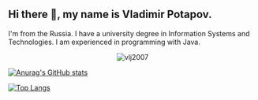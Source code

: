 ## Hi there 👋, my name is Vladimir Potapov.
I'm from the Russia.
I have a university degree in Information Systems and Technologies. I am experienced in programming with Java.

<!-- count -->
<p align="center"> <img src="https://komarev.com/ghpvc/?username=vlj2007&label=Profile%20views&style=flat-square&abbreviated=true" alt="vlj2007" /> </p>

<!-- my stats -->
[![Anurag's GitHub stats](https://github-readme-stats.vercel.app/api?username=vlj2007&show=reviews,discussions_started,discussions_answered,prs_merged,prs_merged_percentage&show_icons=true&theme=transparent&bg_color=00000000)](https://github.com/vlj2007/github-readme-stats)

<!-- my language -->
[![Top Langs](https://github-readme-stats.vercel.app/api/top-langs/?username=vlj2007&layout=donut&size_weight=0.5&count_weight=0.5)](https://github.com/vlj2007/github-readme-stats)

<!-- my repository 

<a href="https://github.com/vlj2007/habr-career">
  <img align="center" src="https://github-readme-stats.vercel.app/api/pin/?username=vlj2007&repo=habr-career" />
</a>
<a href="https://github.com/vlj2007/password-search">
  <img align="center" src="https://github-readme-stats.vercel.app/api/pin/?username=vlj2007&repo=password-search" />
</a> 

-->




<!--
<picture>
  <source
    srcset="https://github-readme-stats.vercel.app/api?username=vlj2007&show_icons=true&theme=green"
    media="(prefers-color-scheme: green)"
  />
  <source
    srcset="https://github-readme-stats.vercel.app/api?username=vlj2007&show_icons=true"
    media="(prefers-color-scheme: light), (prefers-color-scheme: no-preference)"
  />
  <img src="https://github-readme-stats.vercel.app/api?username=vlj2007&show_icons=true" />
</picture>
-->







<!--[![Readme Card](https://github-readme-stats.vercel.app/api/pin/?username=vlj2007&repo=habr-career)](https://github.com/vlj2007/github-readme-stats) -->
<!--
**vlj2007/vlj2007** is a ✨ _special_ ✨ repository because its `README.md` (this file) appears on your GitHub profile.

Here are some ideas to get you started:

- 🔭 I’m currently working on ...
- 🌱 I’m currently learning ...
- 👯 I’m looking to collaborate on ...
- 🤔 I’m looking for help with ...
- 💬 Ask me about ...
- 📫 How to reach me: ...
- 😄 Pronouns: ...
- ⚡ Fun fact: ...
-->

